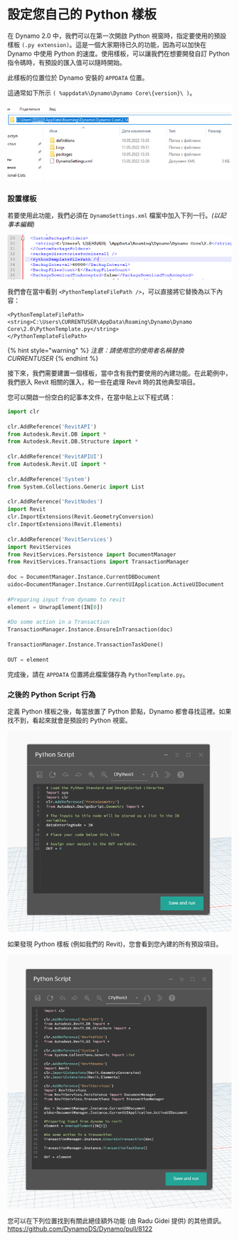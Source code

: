 # 設定您自己的 Python 樣板

在 Dynamo 2.0 中，我們可以在第一次開啟 Python 視窗時，指定要使用的預設樣板 `(.py extension)`。這是一個大家期待已久的功能，因為可以加快在 Dynamo 中使用 Python 的速度。使用樣板，可以讓我們在想要開發自訂 Python 指令碼時，有預設的匯入值可以隨時開始。

此樣板的位置位於 Dynamo 安裝的 `APPDATA` 位置。

這通常如下所示 `( %appdata%\Dynamo\Dynamo Core\{version}\ )`。

![](../images/8-3/3/pythontemplates-appdatafolderlocation.jpg)

### 設置樣板

若要使用此功能，我們必須在 `DynamoSettings.xml` 檔案中加入下列一行。_(以記事本編輯)_

![](../images/8-3/3/pythontemplates-dynamosettingsxmlfile.png)

我們會在當中看到 `<PythonTemplateFilePath />`，可以直接將它替換為以下內容：

```
<PythonTemplateFilePath>
<string>C:\Users\CURRENTUSER\AppData\Roaming\Dynamo\Dynamo Core\2.0\PythonTemplate.py</string>
</PythonTemplateFilePath>
```

{% hint style="warning" %} _注意：請使用您的使用者名稱替換 CURRENTUSER_ {% endhint %}

接下來，我們需要建置一個樣板，當中含有我們要使用的內建功能。在此範例中，我們嵌入 Revit 相關的匯入，和一些在處理 Revit 時的其他典型項目。

您可以開啟一份空白的記事本文件，在當中貼上以下程式碼：

``` py
import clr

clr.AddReference('RevitAPI')
from Autodesk.Revit.DB import *
from Autodesk.Revit.DB.Structure import *

clr.AddReference('RevitAPIUI')
from Autodesk.Revit.UI import *

clr.AddReference('System')
from System.Collections.Generic import List

clr.AddReference('RevitNodes')
import Revit
clr.ImportExtensions(Revit.GeometryConversion)
clr.ImportExtensions(Revit.Elements)

clr.AddReference('RevitServices')
import RevitServices
from RevitServices.Persistence import DocumentManager
from RevitServices.Transactions import TransactionManager

doc = DocumentManager.Instance.CurrentDBDocument
uidoc=DocumentManager.Instance.CurrentUIApplication.ActiveUIDocument

#Preparing input from dynamo to revit
element = UnwrapElement(IN[0])

#Do some action in a Transaction
TransactionManager.Instance.EnsureInTransaction(doc)

TransactionManager.Instance.TransactionTaskDone()

OUT = element
```

完成後，請在 `APPDATA` 位置將此檔案儲存為 `PythonTemplate.py`。

### 之後的 Python Script 行為

定義 Python 樣板之後，每當放置了 Python 節點，Dynamo 都會尋找這裡。如果找不到，看起來就會是預設的 Python 視窗。

![](../images/8-3/3/pythontemplates-beforesetuptemplate.jpg)

如果發現 Python 樣板 (例如我們的 Revit)，您會看到您內建的所有預設項目。

![](../images/8-3/3/pythontemplates-aftersetuptemplate.jpg)

您可以在下列位置找到有關此絕佳額外功能 (由 Radu Gidei 提供) 的其他資訊。https://github.com/DynamoDS/Dynamo/pull/8122
